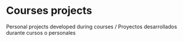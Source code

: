 # Courses projects
Personal projects developed during courses / Proyectos desarrollados durante cursos o personales
